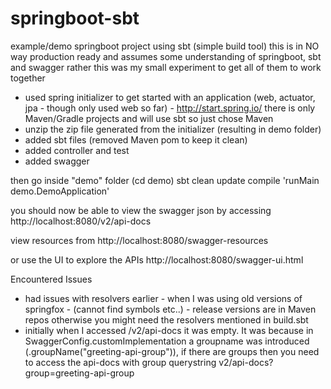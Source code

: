 # springboot-sbt
example/demo springboot project using sbt (simple build tool)
this is in NO way production ready
and assumes some understanding of springboot, sbt and swagger
rather this was my small experiment to get all of them to work together

* used spring initializer to get started with an application (web, actuator, jpa - though only used web so far) - http://start.spring.io/
there is only Maven/Gradle projects and will use sbt so just chose Maven
* unzip the zip file generated from the initializer (resulting in demo folder)
* added sbt files (removed Maven pom to keep it clean)
* added controller and test
* added swagger

then go inside "demo" folder (cd demo)
sbt clean update compile 'runMain demo.DemoApplication'

you should now be able to view the swagger json by accessing
http://localhost:8080/v2/api-docs

view resources from
http://localhost:8080/swagger-resources

or use the UI to explore the APIs
http://localhost:8080/swagger-ui.html

Encountered Issues
* had issues with resolvers earlier - when I was using old versions of springfox - (cannot find symbols etc..) - release versions are in Maven repos otherwise you might need the resolvers mentioned in build.sbt
* initially when I accessed /v2/api-docs it was empty. It was because in SwaggerConfig.customImplementation a groupname was introduced (.groupName("greeting-api-group")), if there are groups then you need to access the api-docs with group querystring v2/api-docs?group=greeting-api-group
